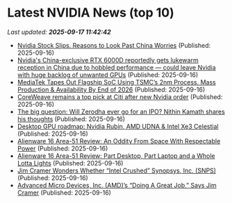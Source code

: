 # Latest NVIDIA News (top 10)
_Last updated: **2025-09-17 11:42:42**_

- [Nvidia Stock Slips. Reasons to Look Past China Worries](https://biztoc.com/x/4682d039d2ce98fe) (Published: 2025-09-16)
- [Nvidia's China-exclusive RTX 6000D reportedly gets lukewarm reception in China due to hobbled performance — could leave Nvidia with huge backlog of unwanted GPUs](https://www.tomshardware.com/pc-components/gpus/nvidias-china-exclusive-rtx-6000d-reportedly-gets-lukewarm-reception-in-china-due-to-hobbled-performance-could-leave-nvidia-with-huge-backlog-of-unwanted-gpus) (Published: 2025-09-16)
- [MediaTek Tapes Out Flagship SoC Using TSMC’s 2nm Process, Mass Production & Availability By End of 2026](https://wccftech.com/mediatek-tapes-out-flagship-soc-tsmc-2nm-process-production-availability-end-2026/) (Published: 2025-09-16)
- [CoreWeave remains a top pick at Citi after new Nvidia order](https://thefly.com/permalinks/entry.php/id4198491/CRWV;NVDA-CoreWeave-remains-a-top-pick-at-Citi-after-new-Nvidia-order) (Published: 2025-09-16)
- [The big question: Will Zerodha ever go for an IPO? Nithin Kamath shares his thoughts](https://economictimes.indiatimes.com/markets/ipos/fpos/the-big-question-will-zerodha-ever-go-for-an-ipo-nithin-kamath-shares-his-thoughts/articleshow/123921342.cms) (Published: 2025-09-16)
- [Desktop GPU roadmap: Nvidia Rubin, AMD UDNA & Intel Xe3 Celestial](https://www.tomshardware.com/pc-components/gpus/desktop-gpu-roadmap-nvidia-rubin-amd-udna-and-intel-xe3-celestial) (Published: 2025-09-16)
- [Alienware 16 Area-51 Review: An Oddity From Space With Respectable Power](https://www.cnet.com/tech/computing/alienware-16-area-51-review-an-oddity-from-space-with-respectable-power/) (Published: 2025-09-16)
- [Alienware 16 Area-51 Review: Part Desktop, Part Laptop and a Whole Lotta Lights](https://www.cnet.com/tech/computing/alienware-16-area-51-review-part-desktop-part-laptop-and-a-whole-lotta-lights/) (Published: 2025-09-16)
- [Jim Cramer Wonders Whether “Intel Crushed” Synopsys, Inc. (SNPS)](https://finance.yahoo.com/news/jim-cramer-wonders-whether-intel-105127640.html) (Published: 2025-09-16)
- [Advanced Micro Devices, Inc. (AMD)’s “Doing A Great Job,” Says Jim Cramer](https://finance.yahoo.com/news/advanced-micro-devices-inc-amd-104903542.html) (Published: 2025-09-16)
